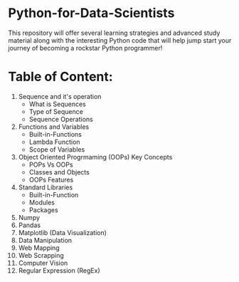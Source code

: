 # Python-for-Data-Scientists
This repository will offer several learning strategies and advanced study material along with the interesting Python code that will help jump start your journey of becoming a rockstar Python programmer!

# Table of Content:
1. Sequence and it's operation
    - What is Sequences
    - Type of Sequence
    - Sequence Operations
2. Functions and Variables
    - Built-in-Functions
    - Lambda Function
    - Scope of Variables
3. Object Oriented Progrmaming (OOPs) Key Concepts
    - POPs Vs OOPs
    - Classes and Objects
    - OOPs Features
4. Standard Libraries
    - Built-in-Function
    - Modules
    - Packages
5. Numpy
5. Pandas
6. Matplotlib (Data Visualization)
7. Data Manipulation
8. Web Mapping
9. Web Scrapping
10. Computer Vision
11. Regular Expression (RegEx)
